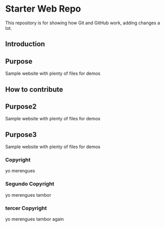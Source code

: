 # Starter Web Repo

This repository is for showing how Git and GitHub work, adding changes a lot.

## Introduction

## Purpose
Sample website with plenty of files for demos

## How to contribute

## Purpose2
Sample website with plenty of files for demos

## Purpose3
Sample website with plenty of files for demos

### Copyright
yo merengues

### Segundo Copyright
yo merengues tambor

### tercer Copyright
yo merengues tambor again